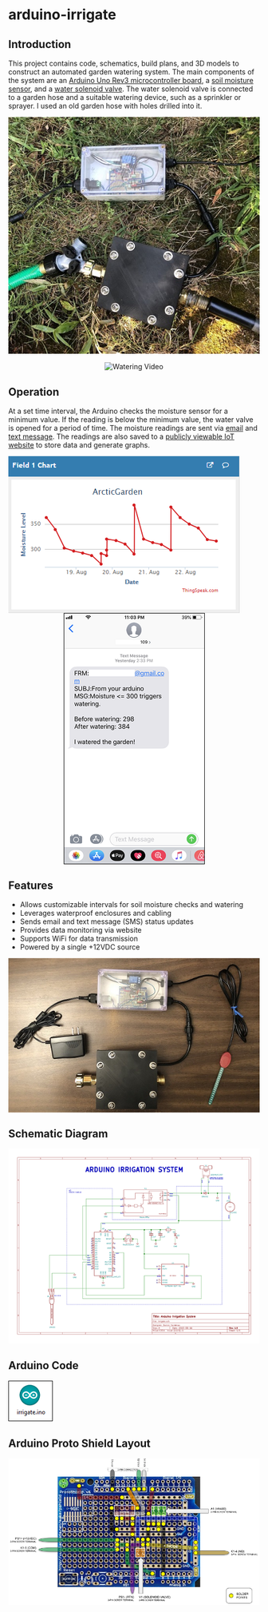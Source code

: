 # arduino-irrigate

 ## Introduction
 
 This project contains code, schematics, build plans, and 3D models to construct an automated garden watering system.  The main components of the system are an [Arduino Uno Rev3 microcontroller board](https://store.arduino.cc/usa/arduino-uno-rev3), a [soil moisture sensor](https://vegetronix.com/Products/VH400/), and a [water solenoid valve](https://www.adafruit.com/product/997).  The water solenoid valve is connected to a garden hose and a suitable watering device, such as a sprinkler or sprayer.  I used an old garden hose with holes drilled into it.  
 
<p align="center">
<img src="media/installed.jpg" alt="Installed System"/>
</p>
<p align="center">
<img src="media/watering_20fps.gif" alt="Watering Video"/>
</p>   
 
 ## Operation
 At a set time interval, the Arduino checks the moisture sensor for a minimum value. If the reading is below the minimum value, the water valve is opened for a period of time.  The moisture readings are sent via [email](https://www.smtp2go.com/setupguide/arduino/) and [text message](https://www.lifewire.com/sms-gateway-from-email-to-sms-text-message-2495456).  The readings are also saved to a [publicly viewable IoT website](https://community.thingspeak.com/tutorials/arduino/send-data-to-thingspeak-with-arduino/) to store data and generate graphs.

<p align="center">
<img src="media/graph.png" alt="Moisture Graph" align="middle" />
&nbsp&nbsp&nbsp&nbsp&nbsp&nbsp&nbsp&nbsp&nbsp
<img src="media/text.png" alt="Text Message" align="middle" />
</p>

## Features
- Allows customizable intervals for soil moisture checks and watering
- Leverages waterproof enclosures and cabling
- Sends email and text message (SMS) status updates
- Provides data monitoring via website
- Supports WiFi for data transmission
- Powered by a single +12VDC source

<p align="center">
<img src="media/overview.jpg" alt="Top Down View" align="middle" />
</p>

## Schematic Diagram
<p align="center">
<a href="build_plans/schematic_irrigate.pdf">
<img src="media/schematic_irrigate.png" src="Schematic"/></a></p>

## Arduino Code
<p align="left">
<a href="code/irrigate.ino">
<img src="media/code_thumbnail.png" alt="INO file"/></a></p>

## Arduino Proto Shield Layout
<p align="center">
<a href="build_plans/shield-layout_irrigate.png">
<img src="media/shield_thumbnail.png" src="Proto Shield Layout"/></a></p>



